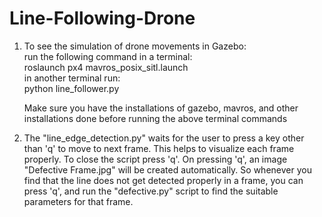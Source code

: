 # Line-Following-Drone

1. To see the simulation of drone movements in Gazebo: \
        run the following command in a terminal: \
                roslaunch px4 mavros_posix_sitl.launch \
        in another terminal run: \
                python line_follower.py 
                
    Make sure you have the installations of gazebo, mavros, and other installations done before running the above terminal commands 
    
    
2. The "line_edge_detection.py" waits for the user to press a key other than 'q' to move to next frame. This helps to visualize each frame properly. To close the script press 'q'. On pressing 'q', an image "Defective Frame.jpg" will be created automatically. So whenever you find that the line does not get detected properly in a frame, you can press 'q', and run the "defective.py" script to find the suitable parameters for that frame. 

